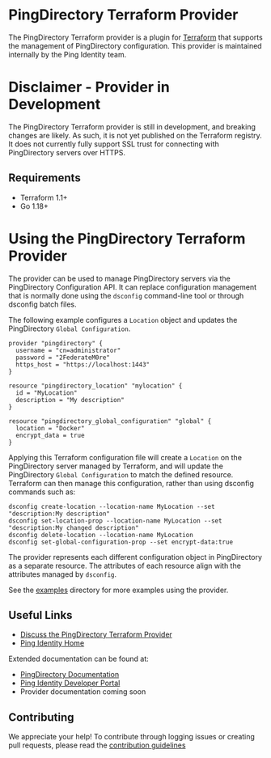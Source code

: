 # PingDirectory Terraform Provider

The PingDirectory Terraform provider is a plugin for [Terraform](https://www.terraform.io/) that supports the management of PingDirectory configuration. This provider is maintained internally by the Ping Identity team.

# Disclaimer - Provider in Development

The PingDirectory Terraform provider is still in development, and breaking changes are likely. As such, it is not yet published on the Terraform registry. It does not currently fully support SSL trust for connecting with PingDirectory servers over HTTPS.

## Requirements
* Terraform 1.1+
* Go 1.18+

# Using the PingDirectory Terraform Provider

The provider can be used to manage PingDirectory servers via the PingDirectory Configuration API. It can replace configuration management that is normally done using the `dsconfig` command-line tool or through dsconfig batch files.

The following example configures a `Location` object and updates the PingDirectory `Global Configuration`.

```
provider "pingdirectory" {
  username = "cn=administrator"
  password = "2FederateM0re"
  https_host = "https://localhost:1443"
}

resource "pingdirectory_location" "mylocation" {
  id = "MyLocation"
  description = "My description"
}

resource "pingdirectory_global_configuration" "global" {
  location = "Docker"
  encrypt_data = true
}
```

Applying this Terraform configuration file will create a `Location` on the PingDirectory server managed by Terraform, and will update the PingDirectory `Global Configuration` to match the defined resource. Terraform can then manage this configuration, rather than using dsconfig commands such as:

```
dsconfig create-location --location-name MyLocation --set "description:My description"
dsconfig set-location-prop --location-name MyLocation --set "description:My changed description"
dsconfig delete-location --location-name MyLocation
dsconfig set-global-configuration-prop --set encrypt-data:true
```

The provider represents each different configuration object in PingDirectory as a separate resource. The attributes of each resource align with the attributes managed by `dsconfig`.

See the [examples](examples/) directory for more examples using the provider.

## Useful Links

* [Discuss the PingDirectory Terraform Provider](https://support.pingidentity.com/s/topic/0TO1W000000IF30WAG/pingdevops)
* [Ping Identity Home](https://www.pingidentity.com/en.html)

Extended documentation can be found at:
* [PingDirectory Documentation](https://docs.pingidentity.com/r/en-us/pingdirectory-92/pd_ds_landing_page)
* [Ping Identity Developer Portal](https://developer.pingidentity.com/en.html)
* Provider documentation coming soon

## Contributing

We appreciate your help! To contribute through logging issues or creating pull requests, please read the [contribution guidelines](CONTRIBUTING.md)

